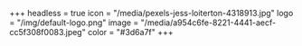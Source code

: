 +++
headless = true
icon = "/media/pexels-jess-loiterton-4318913.jpg"
logo = "/img/default-logo.png"
image = "/media/a954c6fe-8221-4441-aecf-cc5f308f0083.jpeg"
color = "#3d6a7f"
+++
